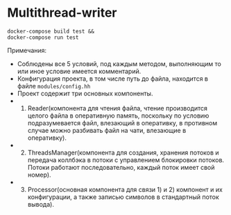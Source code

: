 # Multithread-writer

```
docker-compose build test &&
docker-compose run test
```

Примечания:
- Соблюдены все 5 условий, под каждым методом, выполняющим то или иное условие имеется комментарий.
- Конфигурация проекта, в том числе путь до файла, находится в файле `modules/config.hh`
- Проект содержит три основных компоненты.
- 1) Reader(компонента для чтения файла, чтение производится целого файла в оперативную память,
поскольку по условию подразумевается файл, влезающий в оперативку, в противном случае можно разбивать файл на чати, влезающие в оперативку).
- 2) ThreadsManager(компонента для создания, хранения потоков и передача коллбэка в потоки с управлением блокировки потоков. Потоки работают последовательно,
каждый поток имеет свой номер).
- 3) Processor(основная компонента для связи 1) и 2) компонент и их конфигурации, а также записью символов в стандартный поток вывода).